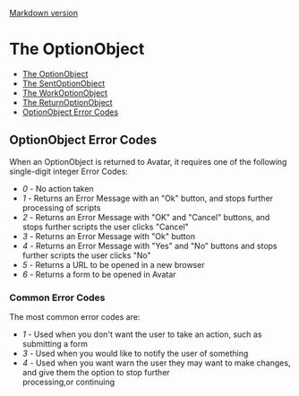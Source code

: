 <!-- u250530 -->

[Markdown version](https://github.com/spectrum-health-systems/tingen-documentation/blob/main/docs/static/the-optionobject.md)


# The OptionObject

- [The OptionObject](#the-optionobject)
- [The SentOptionObject](#the-sentoptionobject)
- [The WorkOptionObject](#the-workoptionobject)
- [The ReturnOptionObject](#the-returnoptionobject)
- [OptionObject Error Codes](#optionobject-error-codes)



## OptionObject Error Codes

When an OptionObject is returned to Avatar, it requires one of the following single-digit integer Error Codes:

* *0* - No action taken
* *1* - Returns an Error Message with an "Ok" button, and stops further processing of scripts
* *2* - Returns an Error Message with "OK" and "Cancel" buttons, and stops further scripts the user clicks "Cancel"
* *3* - Returns an Error Message with "Ok" button
* *4* - Returns an Error Message with "Yes" and "No" buttons and stops further scripts the user clicks "No"
* *5* - Returns a URL to be opened in a new browser
* *6* - Returns a form to be opened in Avatar

### Common Error Codes

The most common error codes are:

* *1* - Used when you don't want the user to take an action, such as submitting a form
* *3* - Used when you would like to notify the user of something
* *4* - Used when you want warn the user they may want to make changes, and give them the option to stop further<br/>
processing,or continuing
